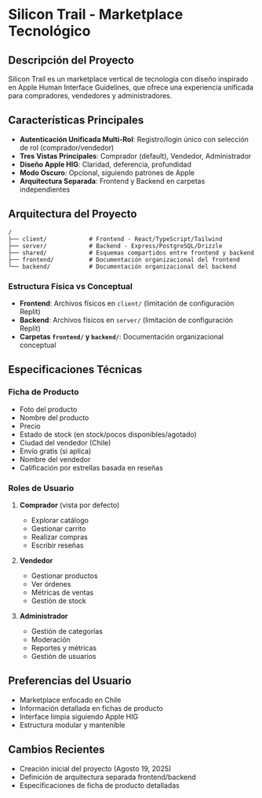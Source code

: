 # Silicon Trail - Marketplace Tecnológico

## Descripción del Proyecto
Silicon Trail es un marketplace vertical de tecnología con diseño inspirado en Apple Human Interface Guidelines, que ofrece una experiencia unificada para compradores, vendedores y administradores.

## Características Principales
- **Autenticación Unificada Multi-Rol**: Registro/login único con selección de rol (comprador/vendedor)
- **Tres Vistas Principales**: Comprador (default), Vendedor, Administrador
- **Diseño Apple HIG**: Claridad, deferencia, profundidad
- **Modo Oscuro**: Opcional, siguiendo patrones de Apple
- **Arquitectura Separada**: Frontend y Backend en carpetas independientes

## Arquitectura del Proyecto
```
/
├── client/            # Frontend - React/TypeScript/Tailwind
├── server/            # Backend - Express/PostgreSQL/Drizzle
├── shared/            # Esquemas compartidos entre frontend y backend
├── frontend/          # Documentación organizacional del frontend
└── backend/           # Documentación organizacional del backend
```

### Estructura Física vs Conceptual
- **Frontend**: Archivos físicos en `client/` (limitación de configuración Replit)
- **Backend**: Archivos físicos en `server/` (limitación de configuración Replit)  
- **Carpetas `frontend/` y `backend/`**: Documentación organizacional conceptual

## Especificaciones Técnicas

### Ficha de Producto
- Foto del producto
- Nombre del producto
- Precio
- Estado de stock (en stock/pocos disponibles/agotado)
- Ciudad del vendedor (Chile)
- Envío gratis (si aplica)
- Nombre del vendedor
- Calificación por estrellas basada en reseñas

### Roles de Usuario
1. **Comprador** (vista por defecto)
   - Explorar catálogo
   - Gestionar carrito
   - Realizar compras
   - Escribir reseñas

2. **Vendedor**
   - Gestionar productos
   - Ver órdenes
   - Métricas de ventas
   - Gestión de stock

3. **Administrador**
   - Gestión de categorías
   - Moderación
   - Reportes y métricas
   - Gestión de usuarios

## Preferencias del Usuario
- Marketplace enfocado en Chile
- Información detallada en fichas de producto
- Interface limpia siguiendo Apple HIG
- Estructura modular y mantenible

## Cambios Recientes
- Creación inicial del proyecto (Agosto 19, 2025)
- Definición de arquitectura separada frontend/backend
- Especificaciones de ficha de producto detalladas